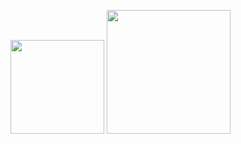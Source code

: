 <a href="https://www.linkedin.com/in/filipediasbittencourt/" rel="nofollow"><img src="https://camo.githubusercontent.com/6cd09c55a40290cc9cc819b79923e49db15f6a5054f39b06ae6ac8a43f42bdb3/68747470733a2f2f696d672e736869656c64732e696f2f62616467652f2d4a6f2543332541336f25323042697474656e636f7572742d3636333363633f7374796c653d666c61742d737175617265266c6f676f3d4c696e6b6564696e266c6f676f436f6c6f723d7768697465266c696e6b3d68747470733a2f2f7777772e6c696e6b6564696e2e636f6d2f696e2f6a7662697474656e636f7572742f" width="150" data-canonical-src="https://img.shields.io/badge/-Jo%C3%A3o%20Bittencourt-6633cc?style=flat-square&amp;logo=Linkedin&amp;logoColor=white&amp;link=https://www.linkedin.com/in/filipediasbittencourt/" style="max-width: 100%;"></a>
<img src="https://camo.githubusercontent.com/699ba0f5ab7f895eda9def7a299b203699f6763d0cad6cdcc62cf0f491def20b/68747470733a2f2f696d672e736869656c64732e696f2f62616467652f2d6a6f616f76646961736240676d61696c2e636f6d2d3636333363633f7374796c653d666c61742d737175617265266c6f676f3d476d61696c266c6f676f436f6c6f723d7768697465266c696e6b3d6d61696c746f3a6a6f616f76646961736240676d61696c2e636f6d" width="198" data-canonical-src="https://img.shields.io/badge/-filipe.dbitt@gmail.com-6633cc?style=flat-square&amp;logo=Gmail&amp;logoColor=white&amp;link=mailto:filipe.dbitt@gmail.com" style="max-width: 100%;">
